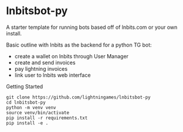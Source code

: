 # lnbitsbot-py

A starter template for running bots based off of lnbits.com or your own install.

Basic outline with lnbits as the backend for a python TG bot:

- create a wallet on lnbits through User Manager
- create and send invoices 
- pay lightning invoices
- link user to lnbits web interface


Getting Started

```
git clone https://github.com/lightningames/lnbitsbot-py
cd lnbitsbot-py
python -m venv venv
source venv/bin/activate
pip install -r requirements.txt
pip install -e .
```

